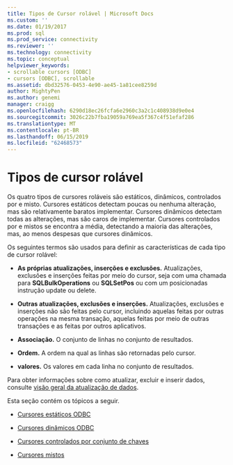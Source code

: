 ```yaml
---
title: Tipos de Cursor rolável | Microsoft Docs
ms.custom: ''
ms.date: 01/19/2017
ms.prod: sql
ms.prod_service: connectivity
ms.reviewer: ''
ms.technology: connectivity
ms.topic: conceptual
helpviewer_keywords:
- scrollable cursors [ODBC]
- cursors [ODBC], scrollable
ms.assetid: dbd32576-0453-4e90-ae45-1a81cee8259d
author: MightyPen
ms.author: genemi
manager: craigg
ms.openlocfilehash: 6290d18ec26fcfa6e2960c3a2c1c408938d9e0e4
ms.sourcegitcommit: 3026c22b7fba19059a769ea5f367c4f51efaf286
ms.translationtype: MT
ms.contentlocale: pt-BR
ms.lasthandoff: 06/15/2019
ms.locfileid: "62468573"
---
```

# <a name="scrollable-cursor-types"></a>Tipos de cursor rolável
Os quatro tipos de cursores roláveis são estáticos, dinâmicos, controlados por e misto. Cursores estáticos detectam poucas ou nenhuma alteração, mas são relativamente baratos implementar. Cursores dinâmicos detectam todas as alterações, mas são caros de implementar. Cursores controlados por e mistos se encontra a média, detectando a maioria das alterações, mas, ao menos despesas que cursores dinâmicos.  
  
 Os seguintes termos são usados para definir as características de cada tipo de cursor rolável:  
  
-   **As próprias atualizações, inserções e exclusões.** Atualizações, exclusões e inserções feitas por meio do cursor, seja com uma chamada para **SQLBulkOperations** ou **SQLSetPos** ou com um posicionadas instrução update ou delete.  
  
-   **Outras atualizações, exclusões e inserções.** Atualizações, exclusões e inserções não são feitas pelo cursor, incluindo aquelas feitas por outras operações na mesma transação, aquelas feitas por meio de outras transações e as feitas por outros aplicativos.  
  
-   **Associação.** O conjunto de linhas no conjunto de resultados.  
  
-   **Ordem.** A ordem na qual as linhas são retornadas pelo cursor.  
  
-   **valores.** Os valores em cada linha no conjunto de resultados.  
  
 Para obter informações sobre como atualizar, excluir e inserir dados, consulte [visão geral da atualização de dados](../../../odbc/reference/develop-app/updating-data-overview.md).  
  
 Esta seção contém os tópicos a seguir.  
  
-   [Cursores estáticos ODBC](../../../odbc/reference/develop-app/odbc-static-cursors.md)  
  
-   [Cursores dinâmicos ODBC](../../../odbc/reference/develop-app/odbc-dynamic-cursors.md)  
  
-   [Cursores controlados por conjunto de chaves](../../../odbc/reference/develop-app/keyset-driven-cursors.md)  
  
-   [Cursores mistos](../../../odbc/reference/develop-app/mixed-cursors.md)
